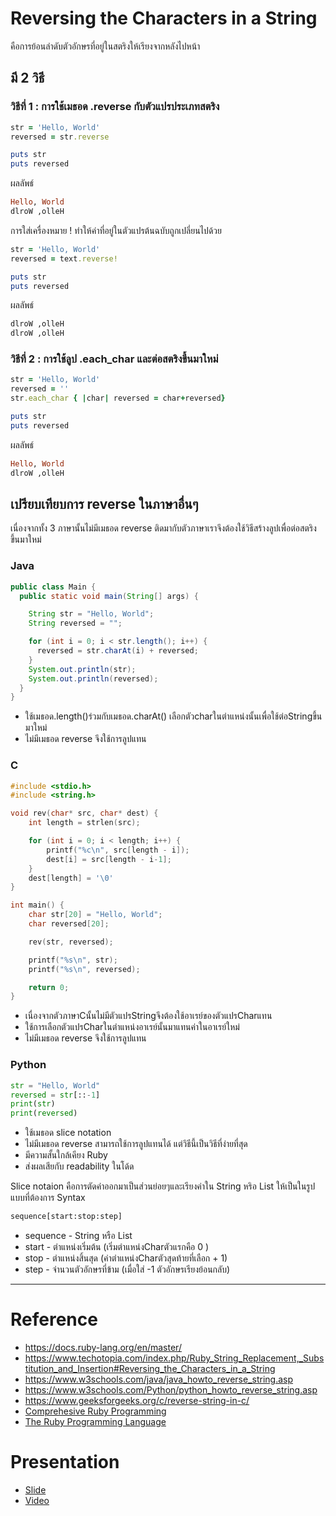 # Reversing the Characters in a String
คือการย้อนลำดับตัวอักษรที่อยู่ในสตริงให้เรียงจากหลังไปหน้า   
## มี 2 วิธี

### วิธีที่ 1 : การใช้เมธอด .reverse กับตัวแปรประเภทสตริง
```ruby
str = 'Hello, World'
reversed = str.reverse

puts str
puts reversed
```
ผลลัพธ์
```ruby
Hello, World
dlroW ,olleH
```

การใส่เครื่องหมาย ! ทำให้ค่าที่อยู่ในตัวแปรต้นฉบับถูกเปลี่ยนไปด้วย
```ruby
str = 'Hello, World'
reversed = text.reverse!

puts str
puts reversed
```
ผลลัพธ์
```ruby
dlroW ,olleH
dlroW ,olleH
```

### วิธีที่ 2 : การใช้ลูป .each_char และต่อสตริงขึ้นมาใหม่
```ruby
str = 'Hello, World'
reversed = ''
str.each_char { |char| reversed = char+reversed}

puts str
puts reversed
```
ผลลัพธ์
```ruby
Hello, World
dlroW ,olleH
```

## เปรียบเทียบการ reverse ในภาษาอื่นๆ
เนื่องจากทั้ง 3 ภาษานั้นไม่มีเมธอด reverse ติดมากับตัวภาษาเราจึงต้องใช้วิธีสร้างลูปเพื่อต่อสตริงขึ้นมาใหม่

### Java
```java
public class Main {
  public static void main(String[] args) {

    String str = "Hello, World";
    String reversed = "";

    for (int i = 0; i < str.length(); i++) {
      reversed = str.charAt(i) + reversed;
    }
    System.out.println(str);
    System.out.println(reversed);
  }
}
```
 - ใช้เมธอด.length()ร่วมกับเมธอด.charAt() เลือกตัวcharในตำแหน่งนั้นเพื่อใช้ต่อStringขึ้นมาใหม่
 - ไม่มีเมธอด reverse จึงใช้การลูปแทน

### C
```c
#include <stdio.h>
#include <string.h>

void rev(char* src, char* dest) {
    int length = strlen(src);

    for (int i = 0; i < length; i++) {
        printf("%c\n", src[length - i]);
        dest[i] = src[length - i-1];  
    }
    dest[length] = '\0'
}

int main() {
    char str[20] = "Hello, World";
    char reversed[20];   

    rev(str, reversed);

    printf("%s\n", str);
    printf("%s\n", reversed);

    return 0;
}
```
 - เนื่องจากตัวภาษาCนั้นไม่มีตัวแปรStringจึงต้องใช้อาเรย์ของตัวแปรCharแทน   
 - ใช้การเลือกตัวแปรCharในตำแหน่งอาเรย์นั้นมาแทนค่าในอาเรย์ใหม่
 - ไม่มีเมธอด reverse จึงใช้การลูปแทน

### Python
```python
str = "Hello, World"
reversed = str[::-1]
print(str)
print(reversed)
```
- ใช้เมธอด slice notation
- ไม่มีเมธอด reverse สามารถใช้การลูปแทนได้ แต่วิธีนี้เป็นวิธีที่ง่ายที่สุด
- มีความสั้นใกล้เคียง Ruby
- ส่งผลเสียกับ readability ในโด้ด
  
Slice notaion คือการตัดค่าออกมาเป็นส่วนย่อยๆและเรียงค่าใน String หริอ List ให้เป็นในรูปแบบที่ต้องการ
Syntax
```python
sequence[start:stop:step]
```
 - sequence - String หรือ List  
 - start - ตำแหน่งเริ่มต้น (เริ่มตำแหน่งCharตัวแรกคือ 0 )  
 - stop - ตำแหน่งสิ้นสุด (ค่าตำแหน่งCharตัวสุดท้ายที่เลือก + 1)
 - step - จำนวนตัวอักษรที่ข้าม (เมื่อใส่ -1 ตัวอักษรเรียงย้อนกลับ)


---
# Reference 
- https://docs.ruby-lang.org/en/master/
- https://www.techotopia.com/index.php/Ruby_String_Replacement,_Substitution_and_Insertion#Reversing_the_Characters_in_a_String
- https://www.w3schools.com/java/java_howto_reverse_string.asp
- https://www.w3schools.com/Python/python_howto_reverse_string.asp
- https://www.geeksforgeeks.org/c/reverse-string-in-c/
- [Comprehesive Ruby Programming](https://github.com/maniramakumar/the-best-ruby-books/blob/master/books/Comprehensive%20Ruby%20Programming.pdf)
- [The Ruby Programming Language](https://github.com/maniramakumar/the-best-ruby-books/blob/master/books/The%20Ruby%20Programming%20Language.pdf)
# Presentation
- [Slide]()
- [Video]()
